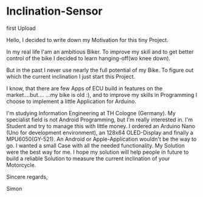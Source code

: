 # Inclination-Sensor
first Upload

Hello,
I decided to write down my Motivation for this tiny Project.

In my real life I'am an ambitious Biker.
To improve my skill and to get better control of the bike I decided to learn
hanging-off(wo knee down).

But in the past I never use nearly the full potential of my Bike.
To figure out which the current inclination I just start this Project.

I know, that there are few Apps of ECU build in features on the market....but....
...my bike is old :), and to improve my skills in Programming I choose to
implement a little Application for Arduino.

I'm studying Information Engineering at TH Cologne (Germany).
My specialist field is not Android Programming, but I'm really interested in.
I'm Student and try to manage this with little money.
I ordered an Arduino Nano (Uno for development environment), an 128x64 OLED-Display
and finally a MPU6050(GY-521).
An Android or Apple-Application wouldn't be the way to go.
I wanted a small Case with all the needed functionality.
My Solution were the best way for me.
I hope my solution will help people in future to build a reliable Solution to
measure the current inclination of your Motorcycle.

Sincere regards,

Simon
